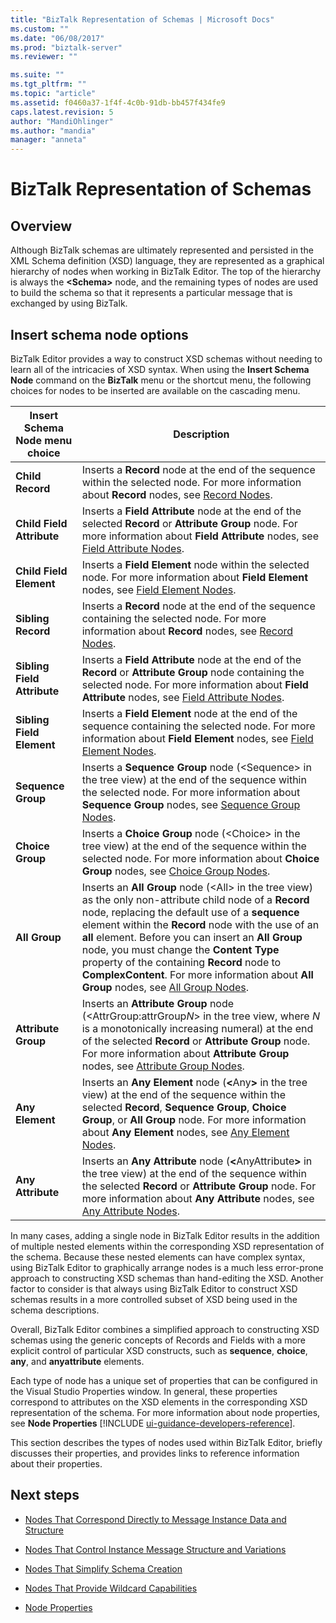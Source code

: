 ```yaml
---
title: "BizTalk Representation of Schemas | Microsoft Docs"
ms.custom: ""
ms.date: "06/08/2017"
ms.prod: "biztalk-server"
ms.reviewer: ""

ms.suite: ""
ms.tgt_pltfrm: ""
ms.topic: "article"
ms.assetid: f0460a37-1f4f-4c0b-91db-bb457f434fe9
caps.latest.revision: 5
author: "MandiOhlinger"
ms.author: "mandia"
manager: "anneta"
---
```

# BizTalk Representation of Schemas

## Overview
Although BizTalk schemas are ultimately represented and persisted in the XML Schema definition (XSD) language, they are represented as a graphical hierarchy of nodes when working in BizTalk Editor. The top of the hierarchy is always the **\<Schema\>** node, and the remaining types of nodes are used to build the schema so that it represents a particular message that is exchanged by using BizTalk.  

## Insert schema node options  
 BizTalk Editor provides a way to construct XSD schemas without needing to learn all of the intricacies of XSD syntax. When using the **Insert Schema Node** command on the **BizTalk** menu or the shortcut menu, the following choices for nodes to be inserted are available on the cascading menu.  


|      Insert Schema Node menu choice      |                                                                                                                                                                                                                                                                                                           Description                                                                                                                                                                                                                                                                                                           |
|------------------------------------------|---------------------------------------------------------------------------------------------------------------------------------------------------------------------------------------------------------------------------------------------------------------------------------------------------------------------------------------------------------------------------------------------------------------------------------------------------------------------------------------------------------------------------------------------------------------------------------------------------------------------------------|
|      <strong>Child Record</strong>       |                                                                                                                                                                                                               Inserts a <strong>Record</strong> node at the end of the sequence within the selected node. For more information about <strong>Record</strong> nodes, see [Record Nodes](../core/record-nodes.md).                                                                                                                                                                                                                |
|  <strong>Child Field Attribute</strong>  |                                                                                                                                                                         Inserts a <strong>Field Attribute</strong> node at the end of the selected <strong>Record</strong> or <strong>Attribute Group</strong> node. For more information about <strong>Field Attribute</strong> nodes, see [Field Attribute Nodes](../core/field-attribute-nodes.md).                                                                                                                                                                          |
|   <strong>Child Field Element</strong>   |                                                                                                                                                                                                               Inserts a <strong>Field Element</strong> node within the selected node. For more information about <strong>Field Element</strong> nodes, see [Field Element Nodes](../core/field-element-nodes.md).                                                                                                                                                                                                               |
|     <strong>Sibling Record</strong>      |                                                                                                                                                                                                             Inserts a <strong>Record</strong> node at the end of the sequence containing the selected node. For more information about <strong>Record</strong> nodes, see [Record Nodes](../core/record-nodes.md).                                                                                                                                                                                                              |
| <strong>Sibling Field Attribute</strong> |                                                                                                                                                               Inserts a <strong>Field Attribute</strong> node at the end of the <strong>Record</strong> or <strong>Attribute Group</strong> node containing the selected node. For more information about <strong>Field Attribute</strong> nodes, see [Field Attribute Nodes](../core/field-attribute-nodes.md).                                                                                                                                                                |
|  <strong>Sibling Field Element</strong>  |                                                                                                                                                                                               Inserts a <strong>Field Element</strong> node at the end of the sequence containing the selected node. For more information about <strong>Field Element</strong> nodes, see [Field Element Nodes](../core/field-element-nodes.md).                                                                                                                                                                                                |
|     <strong>Sequence Group</strong>      |                                                                                                                                                                               Inserts a <strong>Sequence Group</strong> node (\<Sequence\> in the tree view) at the end of the sequence within the selected node. For more information about <strong>Sequence Group</strong> nodes, see [Sequence Group Nodes](../core/sequence-group-nodes.md).                                                                                                                                                                                |
|      <strong>Choice Group</strong>       |                                                                                                                                                                                    Inserts a <strong>Choice Group</strong> node (\<Choice\> in the tree view) at the end of the sequence within the selected node. For more information about <strong>Choice Group</strong> nodes, see [Choice Group Nodes](../core/choice-group-nodes.md).                                                                                                                                                                                     |
|        <strong>All Group</strong>        | Inserts an <strong>All Group</strong> node (\<All\> in the tree view) as the only non-attribute child node of a <strong>Record</strong> node, replacing the default use of a <strong>sequence</strong> element within the <strong>Record</strong> node with the use of an <strong>all</strong> element. Before you can insert an <strong>All Group</strong> node, you must change the <strong>Content Type</strong> property of the containing <strong>Record</strong> node to <strong>ComplexContent</strong>. For more information about <strong>All Group</strong> nodes, see [All Group Nodes](../core/all-group-nodes.md). |
|     <strong>Attribute Group</strong>     |                                                                                                                  Inserts an <strong>Attribute Group</strong> node (\<AttrGroup:attrGroup<em>N</em>\> in the tree view, where <em>N</em> is a monotonically increasing numeral) at the end of the selected <strong>Record</strong> or <strong>Attribute Group</strong> node. For more information about <strong>Attribute Group</strong> nodes, see [Attribute Group Nodes](../core/attribute-group-nodes.md).                                                                                                                   |
|       <strong>Any Element</strong>       |                                                                                                           Inserts an <strong>Any Element</strong> node (<strong>\<</strong>Any<strong>\></strong> in the tree view) at the end of the sequence within the selected <strong>Record</strong>, <strong>Sequence Group</strong>, <strong>Choice Group</strong>, or <strong>All Group</strong> node. For more information about <strong>Any Element</strong> nodes, see [Any Element Nodes](../core/any-element-nodes.md).                                                                                                           |
|      <strong>Any Attribute</strong>      |                                                                                                                                Inserts an <strong>Any Attribute</strong> node (<strong>\<</strong>AnyAttribute<strong>\></strong> in the tree view) at the end of the sequence within the selected <strong>Record</strong> or <strong>Attribute Group</strong> node. For more information about <strong>Any Attribute</strong> nodes, see [Any Attribute Nodes](../core/any-attribute-nodes.md).                                                                                                                                |

 In many cases, adding a single node in BizTalk Editor results in the addition of multiple nested elements within the corresponding XSD representation of the schema. Because these nested elements can have complex syntax, using BizTalk Editor to graphically arrange nodes is a much less error-prone approach to constructing XSD schemas than hand-editing the XSD. Another factor to consider is that always using BizTalk Editor to construct XSD schemas results in a more controlled subset of XSD being used in the schema descriptions.  

 Overall, BizTalk Editor combines a simplified approach to constructing XSD schemas using the generic concepts of Records and Fields with a more explicit control of particular XSD constructs, such as **sequence**, **choice**, **any**, and **anyattribute** elements.  

 Each type of node has a unique set of properties that can be configured in the Visual Studio Properties window. In general, these properties correspond to attributes on the XSD elements in the corresponding XSD representation of the schema. For more information about node properties, see <strong>Node Properties</strong> [!INCLUDE [ui-guidance-developers-reference](../includes/ui-guidance-developers-reference.md)].

 This section describes the types of nodes used within BizTalk Editor, briefly discusses their properties, and provides links to reference information about their properties.  

## Next steps

-   [Nodes That Correspond Directly to Message Instance Data and Structure](../core/nodes-that-correspond-directly-to-message-instance-data-and-structure.md)  

-   [Nodes That Control Instance Message Structure and Variations](../core/nodes-that-control-instance-message-structure-and-variations.md)  

-   [Nodes That Simplify Schema Creation](../core/nodes-that-simplify-schema-creation.md)  

-   [Nodes That Provide Wildcard Capabilities](../core/nodes-that-provide-wildcard-capabilities.md)  

-   [Node Properties](../core/node-properties.md)